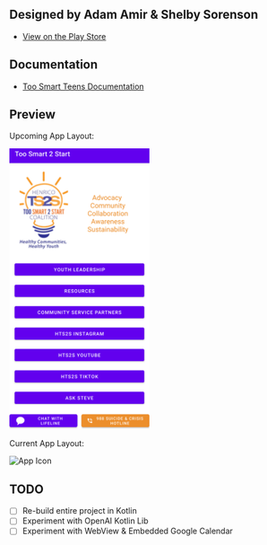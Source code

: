 ## Designed by Adam Amir & Shelby Sorenson

- [View on the Play Store](https://play.google.com/store/apps/details?id=com.toosmart.teens)

## Documentation

- [Too Smart Teens Documentation](Too%20Smart%20Teens%20App%20Documentation.pdf)

## Preview

Upcoming App Layout:

<img src="https://raw.githubusercontent.com/Adam-S-Amir/Too-Smart-Teens-App/main/New%20Layout.png" alt="App Icon" width="250px" height="500px">

Current App Layout:

<img src="https://raw.githubusercontent.com/MagnusMarx/Too-Smart-Teens-App/main/Main-Page.png" alt="App Icon" width="250px" height="400px">

## TODO
 - [ ] Re-build entire project in Kotlin
 - [ ] Experiment with OpenAI Kotlin Lib
 - [ ] Experiment with WebView & Embedded Google Calendar
